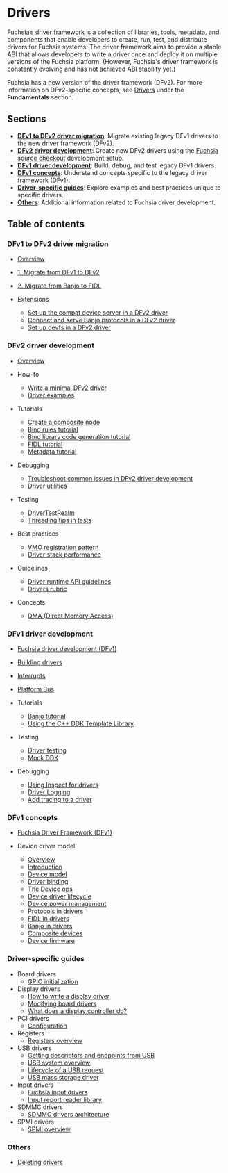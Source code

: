 # Drivers

Fuchsia’s [driver framework][dfv2] is a collection of libraries, tools, metadata,
and components that enable developers to create, run, test, and distribute drivers
for Fuchsia systems. The driver framework aims to provide a stable ABI that allows
developers to write a driver once and deploy it on multiple versions of the Fuchsia
platform. (However, Fuchsia's driver framework is constantly evolving and has not
achieved ABI stability yet.)

Fuchsia has a new version of the driver framework (DFv2). For more information
on DFv2-specific concepts, see [Drivers][dfv2-concepts] under the **Fundamentals**
section.

## Sections

- [**DFv1 to DFv2 driver migration**][dfv1-to-dfv2-driver-migration-overview]:
  Migrate existing legacy DFv1 drivers to the new driver framework (DFv2).
- [**DFv2 driver development**][dfv2-overview]: Create new DFv2 drivers using
  the [Fuchsia source checkout][fuchsia-git] development setup.
- [**DFv1 driver development**][fuchsia-driver-development]: Build, debug, and
  test legacy DFv1 drivers.
- [**DFv1 concepts**][fuchsia-driver-framework]: Understand concepts specific
  to the legacy driver framework (DFv1).
- [**Driver-specific guides**][gpio-init]: Explore examples and best practices
  unique to specific drivers.
- [**Others**][deleting-drivers]: Additional information related to Fuchsia
  driver development.

## Table of contents

### DFv1 to DFv2 driver migration

- [Overview][dfv1-to-dfv2-driver-migration-overview]
- [1. Migrate from DFv1 to DFv2][migrate-from-dfv1-to-dfv2]
- [2. Migrate from Banjo to FIDL][migrate-from-banjo-to-fidl]
- Extensions

  - [Set up the compat device server in a DFv2 driver][set-up-compat-device-server]
  - [Connect and serve Banjo protocols in a DFv2 driver][serve-banjo-protocols]
  - [Set up devfs in a DFv2 driver][set-up-devfs]

### DFv2 driver development

- [Overview][dfv2-overview]

- How-to

  - [Write a minimal DFv2 driver][write-a-minimal-driver]
  - [Driver examples][driver-examples]

- Tutorials

  - [Create a composite node][composite-nodes]
  - [Bind rules tutorial][bind-rules-tutorial]
  - [Bind library code generation tutorial][bind-library-code-generation-tutorial]
  - [FIDL tutorial][fidl-tutorial]
  - [Metadata tutorial][metadata-tutorial]

- Debugging

  - [Troubleshoot common issues in DFv2 driver development][troubleshoot-common-issues]
  - [Driver utilities][driver-utilities]

- Testing

  - [DriverTestRealm][driver-test-realm]
  - [Threading tips in tests][threading-tips-in-tests]

- Best practices

  - [VMO registration pattern][vmo-registration-pattern]
  - [Driver stack performance][driver-stack-performance]

- Guidelines

  - [Driver runtime API guidelines][driver-runtime-api-guidelines]
  - [Drivers rubric][drivers-rubric]

- Concepts

  - [DMA (Direct Memory Access)][dma]

### DFv1 driver development

- [Fuchsia driver development (DFv1)][fuchsia-driver-development]
- [Building drivers][bulding-drivers]
- [Interrupts][interrupts]
- [Platform Bus][platform-bus]
- Tutorials

  - [Banjo tutorial][banjo-tutorial]
  - [Using the C++ DDK Template Library][using-cpp-ddk-template-lib]

- Testing

  - [Driver testing][driver-testing-overview]
  - [Mock DDK][mock-ddk]

- Debugging

  - [Using Inspect for drivers][using-inspect]
  - [Driver Logging][driver-logging]
  - [Add tracing to a driver][add-tracing]

### DFv1 concepts

- [Fuchsia Driver Framework (DFv1)][fuchsia-driver-framework]
- Device driver model

  - [Overview][device-driver-model-overview]
  - [Introduction][introduction]
  - [Device model][device-model]
  - [Driver binding][driver-binding]
  - [The Device ops][the-device-ops]
  - [Device driver lifecycle][device-driver-lifecycle]
  - [Device power management][device-power-management]
  - [Protocols in drivers][protocols-in-drivers]
  - [FIDL in drivers][fidl-in-drivers]
  - [Banjo in drivers][banjo-in-drivers]
  - [Composite devices][composite-devices]
  - [Device firmware][device-firmware]

### Driver-specific guides

-  Board drivers
   - [GPIO initialization][gpio-init]
-  Display drivers
   -  [How to write a display driver][how-to-write-a-display-driver]
   -  [Modifying board drivers][modifying-board-drivers]
   -  [What does a display controller do?][what-does-a-display-controller-do]
-  PCI drivers
   - [Configuration][configuration]
-  Registers
   -  [Registers overview][registers-overview]
-  USB drivers
   -  [Getting descriptors and endpoints from USB][getting-descriptors-and-endpoints-from-usb]
   -  [USB system overview][usb-system-overview]
   -  [Lifecycle of a USB request][lifecycle-of-a-usb-request]
   -  [USB mass storage driver][usb-mass-storage-driver]
-  Input drivers
   -  [Fuchsia input drivers][fuchsia-input-drivers]
   -  [Input report reader library][input-report-reader-library]
-  SDMMC drivers
   -  [SDMMC drivers architecture][sdmmc-drivers-architecture]
-  SPMI drivers
   -  [SPMI overview][spmi-overview]

### Others

- [Deleting drivers][deleting-drivers]

<!-- Reference links -->

[dfv2]: /docs/concepts/drivers/driver_framework.md
[fuchsia-git]: /docs/get-started/get_fuchsia_source.md
[dfv2-concepts]: /docs/concepts/drivers/README.md
[dfv2-development]: /docs/get-started/sdk/get-started-with-driver.md
[dfv1-to-dfv2-driver-migration-overview]: migration/README.md
[migrate-from-banjo-to-fidl]: migration/migrate-from-banjo-to-fidl/overview.md
[migrate-from-dfv1-to-dfv2]: migration/migrate-from-dfv1-to-dfv2/overview.md
[fuchsia-driver-development]: developer_guide/driver-development.md
[composite-nodes]: developer_guide/create-a-composite-node.md
[driver-runtime-api-guidelines]: developer_guide/driver-runtime-api-guidelines.md
[drivers-rubric]: developer_guide/rubric.md
[how-to-write-a-display-driver]: driver_guides/display/how_to_write.md
[modifying-board-drivers]: driver_guides/display/board_driver_changes.md
[what-does-a-display-controller-do]: driver_guides/display/hardware_concepts.md
[registers-overview]: driver_guides/registers/overview.md
[getting-descriptors-and-endpoints-from-usb]: driver_guides/usb/getting_descriptors_and_endpoints.md
[usb-system-overview]: driver_guides/usb/concepts/overview.md
[lifecycle-of-a-usb-request]: driver_guides/usb/concepts/request-lifecycle.md
[usb-mass-storage-driver]: driver_guides/usb/concepts/usb-mass-storage.md
[driver-testing-overview]: testing/overview.md
[mock-ddk]: testing/mock_ddk.md
[driver-test-realm]: testing/driver_test_realm.md
[threading-tips-in-tests]: testing/threading-tips-in-tests.md
[using-inspect]: diagnostics/inspect.md
[driver-logging]: diagnostics/logging.md
[add-tracing]: diagnostics/tracing.md
[driver-utilities]: diagnostics/driver-utils.md
[banjo-tutorial]: tutorials/banjo-tutorial.md
[bind-rules-tutorial]: tutorials/bind-rules-tutorial.md
[fidl-tutorial]: tutorials/fidl-tutorial.md
[bind-library-code-generation-tutorial]: tutorials/bind-libraries-codegen.md
[bulding-drivers]: best_practices/build.md
[deleting-drivers]: best_practices/deleting.md
[driver-stack-performance]: best_practices/driver_stack_performance.md
[vmo-registration-pattern]: best_practices/vmo-registration-pattern.md
[fuchsia-driver-framework]: concepts/fdf.md
[device-driver-model-overview]: concepts/device_driver_model/README.md
[introduction]: concepts/device_driver_model/introduction.md
[device-model]: concepts/device_driver_model/device-model.md
[driver-binding]: concepts/device_driver_model/driver-binding.md
[the-device-ops]: concepts/device_driver_model/device-ops.md
[device-driver-lifecycle]: concepts/device_driver_model/device-lifecycle.md
[device-power-management]: concepts/device_driver_model/device-power.md
[protocols-in-drivers]: concepts/device_driver_model/protocol.md
[platform-bus]: concepts/device_driver_model/platform-bus.md
[fidl-in-drivers]: concepts/device_driver_model/fidl.md
[banjo-in-drivers]: concepts/device_driver_model/banjo.md
[composite-devices]: concepts/device_driver_model/composite.md
[device-firmware]: concepts/device_driver_model/firmware.md
[driver-architectures-overview]: concepts/driver_architectures/README.md
[fuchsia-input-drivers]: concepts/driver_architectures/input_drivers/input.md
[input-report-reader-library]: concepts/driver_architectures/input_drivers/input_report_reader.md
[sdmmc-drivers-architecture]: concepts/driver_architectures/sdmmc_drivers/sdmmc.md
[using-cpp-ddk-template-lib]: concepts/driver_development/using-ddktl.md
[configuration]: concepts/driver_development/bar.md
[interrupts]: concepts/driver_development/interrupts.md
[dma]: concepts/driver_development/dma.md
[gpio-init]: concepts/driver_development/gpio-initialization.md
[set-up-compat-device-server]: migration/set-up-compat-device-server.md
[write-a-minimal-driver]: developer_guide/write-a-minimal-dfv2-driver.md
[serve-banjo-protocols]: migration/serve-banjo-protocols.md
[set-up-devfs]: migration/set-up-devfs.md
[troubleshoot-common-issues]: developer_guide/troubleshoot-common-issues.md
[driver-examples]: developer_guide/driver-examples.md
[metadata-tutorial]: tutorials/metadata-tutorial.md
[dfv2-overview]: dfv2-overview.md
[spmi-overview]: driver_guides/spmi/overview.md
